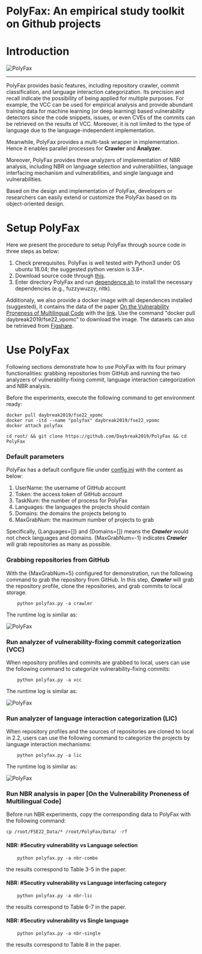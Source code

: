 # PolyFax: An empirical study toolkit on Github projects

# Introduction
![PolyFax](images/polyfax.png)
***
PolyFax provides basic features, including repository crawler, commit classification, and language interaction categorization.
Its precision and recall indicate the possibility of being applied for multiple purposes.
For example, the VCC can be used for empirical analysis and provide abundant training data for machine learning (or deep learning) based vulnerability detectors since the code snippets, issues, or even CVEs of the commits can be retrieved on the results of VCC.
Moreover, it is not limited to the type of language due to the language-independent implementation.

Meanwhile, PolyFax provides a multi-task wrapper in implementation. Hence it enables parallel processes for **Crawler** and **Analyzer**.

Moreover, PolyFax provides three analyzers of implementation of NBR analysis, including NBR on language selection and vulnerabilities, language interfacing mechanism and vulnerabilities, and single language and vulnerabilities.

Based on the design and implementation of PolyFax, developers or researchers can easily extend or customize the PolyFax based on its object-oriented design.


# Setup PolyFax

Here we present the procedure to setup PolyFax through source code in three steps as below:
1. Check prerequisites. PolyFax is well tested with Python3 under OS ubuntu 18.04; the suggested python version is 3.8+.
2. Download source code through [this](https://github.com/Daybreak2019/PolyFax).
3. Enter directory PolyFax and run [dependence.sh](dependence.sh) to install the necessary dependencies (e.g., fuzzywuzzy, nltk).

Additionaly, we also provide a docker image with all dependences installed (suggested), it contains the data of the paper [On the Vulnerability Proneness of Multilingual Code](https://www.researchgate.net/publication/362080560_On_the_Vulnerability_Proneness_of_Multilingual_Code) with the [link](https://hub.docker.com/r/daybreak2019/fse22_vpomc). Use the command "docker pull daybreak2019/fse22_vpomc" to download the image.
The datasets can also be retrieved from [Figshare](https://figshare.com/s/f56fd5f5319bbfa5250a).

# Use PolyFax
Following sections demonstrate how to use PolyFax with its four primary functionalities: grabbing repositories from GitHub and running the two analyzers of vulnerability-fixing commit, language interaction categorization and NBR analysis.

Before the experiments, execute the following command to get environment ready:
```
docker pull daybreak2019/fse22_vpomc
docker run -itd --name "polyfax" daybreak2019/fse22_vpomc
docker attach polyfax

cd root/ && git clone https://github.com/Daybreak2019/PolyFax && cd PolyFax
```

### Default parameters
PolyFax has a default configure file under [config.ini](Data/Config/config.ini) with the content as below:
1. UserName: the username of GitHub account 
2. Token: the access token of GitHub account
3. TaskNum: the number of process for PolyFax 
4. Languages: the languages the projects should contain
5. Domains: the domains the projects belong to
6. MaxGrabNum: the maximum number of projects to grab

Specifically, {Languages=[]} and {Domains=[]} means the ***Crawler*** would not check languages and domains.
{MaxGrabNum=-1} indicates ***Crawler*** will grab repositories as many as possible.

### Grabbing repositories from GitHub
With the {MaxGrabNum=5} configured for demonstration,
run the following command to grab the repository from GitHub.
In this step, ***Crawler*** will grab the repository profile, clone the repositories, and grab commits to local storage.

```
    python polyfax.py -a crawler
```

The runtime log is similar as:

![PolyFax](images/crawler-log.png)



### Run analyzer of vulnerability-fixing commit categorization (VCC)
When repository profiles and commits are grabbed to local,
users can use the following command to categorize vulnerability-fixing commits:
```
    python polyfax.py -a vcc
```

The runtime log is similar as:

![PolyFax](images/vcc-log.png)



### Run analyzer of language interaction categorization (LIC)
When repository profiles and the sources of repositories are cloned to local in 2.2,
users can use the following command to categorize the projects by language interaction mechanisms:

```
    python polyfax.py -a lic
```

The runtime log is similar as:

![PolyFax](images/lic-log.png)

### Run NBR analysis in paper [On the Vulnerability Proneness of Multilingual Code]
Before run NBR experiments, copy the corresponding data to PolyFax with the following command:
```
cp /root/FSE22_Data/* /root/PolyFax/Data/ -rf
```

#### NBR: \#Secutiry vulnerability vs Language selection
```
    python polyfax.py -a nbr-combo
```
the results correspond to Table 3-5 in the paper.

#### NBR: \#Secutiry vulnerability vs Language interfacing category
```
    python polyfax.py -a nbr-lic
```
the results correspond to Table 6-7 in the paper.

#### NBR: \#Secutiry vulnerability vs Single language
```
    python polyfax.py -a nbr-single
```
the results correspond to Table 8 in the paper.

